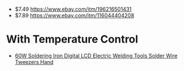 - $7.49 https://www.ebay.com/itm/196216501431
- $7.89 https://www.ebay.com/itm/116044404208

# With Temperature Control
- [60W Soldering Iron Digital LCD Electric Welding Tools Solder Wire Tweezers Hand](https://www.ebay.com/itm/193848791340)
